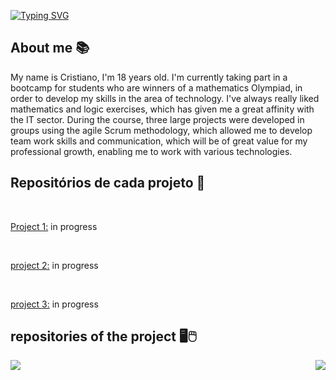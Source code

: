 [![Typing SVG](https://readme-typing-svg.herokuapp.com?size=40&color=0069FFF6&center=true&vCenter=true&width=1000&lines=Desenvolvedor+web;Full-stack+java)](https://git.io/typing-svg)

## **About me** 📚

My name is Cristiano, I'm 18 years old. I'm currently taking part in a bootcamp for students who are winners of a mathematics Olympiad, in order to develop my skills in the area of technology. I've always really liked mathematics and logic exercises, which has given me a great affinity with the IT sector. During the course, three large projects were developed in groups using the agile Scrum methodology, which allowed me to develop team work skills and communication, which will be of great value for my professional growth, enabling me to work with various technologies.

## **Repositórios de cada projeto** 📖
<br>

<u>Project 1:</u> in progress

<br>

<u>project 2:</u> in progress

<br>

<u>project 3:</u> in progress
<br>

## **repositories of the project** 🖥🖱


<a href="https://github.com/Cr7stian8/Cr7stian8">
  <img align="left" src="https://github-readme-stats.vercel.app/api/top-langs/?username=Cr7stian8&layout=DEMO" />
</a>
<a href="https://git.io/streak-stats">
  <img align="right" src="http://github-readme-streak-stats.herokuapp.com?user=Cr7stian8&theme=highcontrast&date_format=j%2Fn%5B%2FY%5D&sideNums=3E63FF&stroke=3651DD&ring=2656DD&dates=000000&fire=FF0000&background=FFFFFF&currStreakLabel=FF0000&border=FFFFFF&currStreakNum=FF0000&sideLabels=000000" />
</a>
